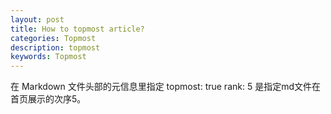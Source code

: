 ```yaml
---
layout: post
title: How to topmost article?
categories: Topmost
description: topmost
keywords: Topmost
---
```


在 Markdown 文件头部的元信息里指定 topmost: true
rank: 5   是指定md文件在首页展示的次序5。